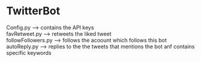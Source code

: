 # TwitterBot

Config.py --> contains the API keys                                                                                                                                                                             
favRetweet.py --> retweets the liked tweet                                                                                                                                                                      
followFollowers.py --> follows the acoount which follows this bot                                                                                                                                                                      
autoReply.py --> replies to the the tweets that mentions the bot anf contains specific keywords                                                                                                                                                                      

